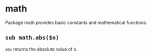 # math

Package math provides basic constants and mathematical functions.

## `sub math.abs($n)`

`abs` returns the absolute value of x.


